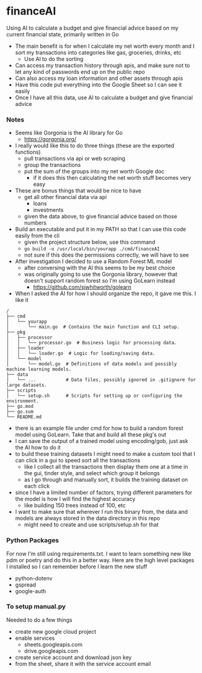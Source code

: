 # financeAI #
Using AI to calculate a budget and give financial advice based on my current financial state, primarily written in Go

- The main benefit is for when I calculate my net worth every month and I sort my transactions into categories like gas, groceries, drinks, etc
    - Use AI to do the sorting
- Can access my transaction history through apis, and make sure not to let any kind of passwords end up on the public repo
- Can also access my loan information and other assets through apis
- Have this code put everything into the Google Sheet so I can see it easily
- Once I have all this data, use AI to calculate a budget and give financial advice


### Notes ###
- Seems like Gorgonia is the AI library for Go
    - https://gorgonia.org/
- I really would like this to do three things (these are the exported functions)
    - pull transactions via api or web scraping
    - group the transactions
    - put the sum of the groups into my net worth Google doc
        - if it does this then calculating the net worth stuff becomes very easy
- These are bonus things that would be nice to have
    - get all other financial data via api
        - loans
        - investments
    - given the data above, to give financial advice based on those numbers
- Build an executable and put it in my PATH so that I can use this code easily from the cli
    - given the project structure below, use this command
    - `go build -o /usr/local/bin/yourapp ./cmd/financeAI`
    - not sure if this does the permissions correctly, we will have to see
- After investigation I decided to use a Random Forest ML model
    - after conversing with the AI this seems to be my best choice
    - was originally going to use the Gorgonia library, however that doesn't support random forest so I'm using GoLearn instead
        - https://github.com/sjwhitworth/golearn
- When I asked the AI for how I should organize the repo, it gave me this. I like it
```
/
├── cmd
│   └── yourapp
│       └── main.go  # Contains the main function and CLI setup.
├── pkg
│   ├── processor
│   │   └── processor.go  # Business logic for processing data.
│   ├── loader
│   │   └── loader.go  # Logic for loading/saving data.
│   └── model
│       └── model.go  # Definitions of data models and possibly machine learning models.
├── data
│   └── ...           # Data files, possibly ignored in .gitignore for large datasets.
├── scripts
│   └── setup.sh      # Scripts for setting up or configuring the environment.
├── go.mod
├── go.sum
└── README.md
```
- there is an example file under cmd for how to build a random forest model using GoLearn. Take that and build all these pkg's out
- I can save the output of a trained model using encoding/gob, just ask the AI how to do it
- to build these training datasets I might need to make a custom tool that I can click in a gui to speed sort all the transactions
    - like I collect all the transactions then display them one at a time in the gui, tinder style, and select which group it belongs
    - as I go through and manually sort, it builds the training dataset on each click
- since I have a limited number of factors, trying different parameters for the model is how I will find the highest accuracy
    - like building 150 trees instead of 100, etc
- I want to make sure that wherever I run this binary from, the data and models are always stored in the data directory in this repo
    - might need to create and use scripts/setup.sh for that

### Python Packages ###

For now I'm still using requirements.txt. I want to learn something new like pdm or poetry and do this in a better way. Here are the high level packages I installed so I can remember before I learn the new stuff

- python-dotenv
- gspread
- google-auth

### To setup manual.py ###

Needed to do a few things
- create new google cloud project
- enable services
    - sheets.googleapis.com
    - drive.googleapis.com
- create service account and download json key
- from the sheet, share it with the service account email
